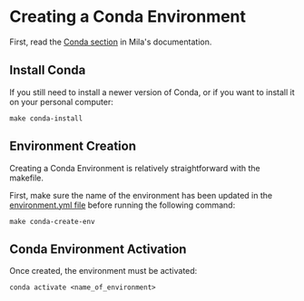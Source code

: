 # Creating a Conda Environment

First, read the [Conda section](https://docs.mila.quebec/Userguide.html#conda) 
in Mila's documentation.

## Install Conda
If you still need to install a newer version of Conda, or if you want to install 
it on your personal computer:

```shell
make conda-install
```

## Environment Creation

Creating a Conda Environment is relatively straightforward with the makefile.

First, make sure the name of the environment has been updated in the 
[environment.yml file](../environment.yml) before running the following command:
```
make conda-create-env
```

## Conda Environment Activation

Once created, the environment must be activated:

```
conda activate <name_of_environment>
```